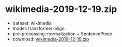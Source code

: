 # wikimedia-2019-12-19.zip

* dataset: wikimedia
* model: transformer-align
* pre-processing: normalization + SentencePiece
* download: [wikimedia-2019-12-19.zip](https://object.pouta.csc.fi/OPUS-MT-dev/tn-en/wikimedia-2019-12-19.zip)

